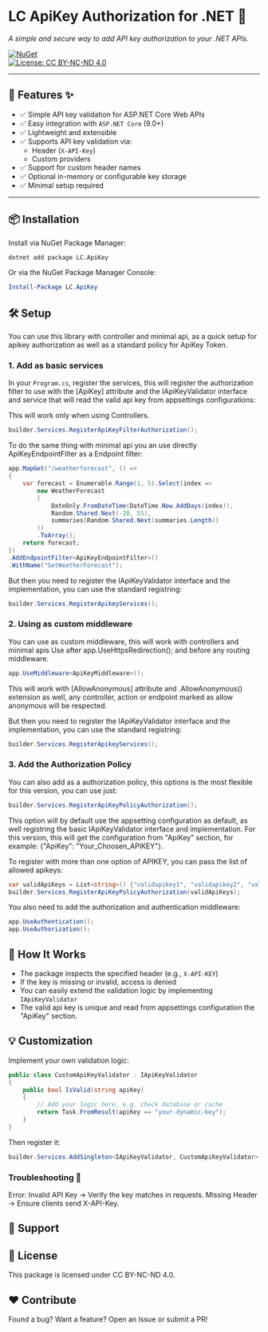 # LC ApiKey Authorization for .NET 🔑
 
*A simple and secure way to add API key authorization to your .NET APIs.*

[![NuGet](https://img.shields.io/nuget/v/LCSoft.ApiKey.svg?style=flat-square)](https://www.nuget.org/packages/LCSoft.ApiKey)  
[![License: CC BY-NC-ND 4.0](https://img.shields.io/badge/License-CC_BY--NC--ND_4.0-lightgrey.svg)](https://creativecommons.org/licenses/by-nc-nd/4.0/)

---

## 🚀 Features ✨  

- ✅ Simple API key validation for ASP.NET Core Web APIs
- ✅ Easy integration with `ASP.NET Core` (9.0+)  
- ✅ Lightweight and extensible  
- ✅ Supports API key validation via:  
   - Header (`X-API-Key`)  
   - Custom providers  
- ✅ Support for custom header names  
- ✅ Optional in-memory or configurable key storage   
- ✅ Minimal setup required  

---

## 📦 Installation

Install via NuGet Package Manager:

```bash
dotnet add package LC.ApiKey
```

Or via the NuGet Package Manager Console:

```powershell
Install-Package LC.ApiKey
```

## 🛠️ Setup

You can use this library with controller and minimal api, as a quick setup for apikey authorization as well as a standard policy for ApiKey Token.

### 1. Add as basic services

In your `Program.cs`, register the services, this will register the authorization filter to use with the [ApiKey] attribute and the IApiKeyValidator interface and service that will read the valid api key from appsettings configurations:

This will work only when using Controllers.

```csharp
builder.Services.RegisterApiKeyFilterAuthorization();
```

To do the same thing with minimal api you an use directly ApiKeyEndpointFilter as a Endpoint filter:

```csharp
app.MapGet("/weatherforecast", () =>
{
    var forecast = Enumerable.Range(1, 5).Select(index =>
        new WeatherForecast
        (
            DateOnly.FromDateTime(DateTime.Now.AddDays(index)),
            Random.Shared.Next(-20, 55),
            summaries[Random.Shared.Next(summaries.Length)]
        ))
        .ToArray();
    return forecast;
})
.AddEndpointFilter<ApiKeyEndpointFilter>()
.WithName("GetWeatherForecast");
```

But then you need to register the IApiKeyValidator interface and the implementation, you can use the standard registring:

```csharp
builder.Services.RegisterApikeyServices();
```

### 2. Using as custom middleware
You can use as custom middleware, this will work with controllers and minimal apis
Use after app.UseHttpsRedirection(); and before any routing middleware.

```csharp
app.UseMiddleware<ApiKeyMiddleware>();
```

This will work with [AllowAnonymous] attribute and .AllowAnonymous() extension as well, any controller, action or endpoint marked as allow anonymous will be respected.

But then you need to register the IApiKeyValidator interface and the implementation, you can use the standard registring:

```csharp
builder.Services.RegisterApikeyServices();
```

### 3. Add the Authorization Policy

You can also add as a authorization policy, this options is the most flexible for this version, you can use just:

```csharp
builder.Services.RegisterApiKeyPolicyAuthorization();
```

This option will by default use the appsetting configuration as default, as well registring the basic IApiKeyValidator interface and implementation. For this version, this will get the configuration from "ApiKey" section, for example: {"ApiKey": "Your_Choosen_APIKEY"}.

To register with more than one option of APIKEY, you can pass the list of allowed apikeys:

```csharp
var validApiKeys = List<string>() {"validapikey1", "validapikey2", "validapikey3"}
builder.Services.RegisterApiKeyPolicyAuthorization(validApiKeys);
```

You also need to add the authorization and authentication middleware:

```csharp
app.UseAuthentication();
app.UseAuthorization();
```


## 🔐 How It Works

- The package inspects the specified header (e.g., `X-API-KEY`)  
- If the key is missing or invalid, access is denied  
- You can easily extend the validation logic by implementing `IApiKeyValidator`  
- The valid api key is unique and read from appsettings configuration the "ApiKey" section.

## 💡 Customization

Implement your own validation logic:

```csharp
public class CustomApiKeyValidator : IApiKeyValidator
{
    public bool IsValid(string apiKey)
    {
        // Add your logic here, e.g. check database or cache
        return Task.FromResult(apiKey == "your-dynamic-key");
    }
}
```

Then register it:

```csharp
builder.Services.AddSingleton<IApiKeyValidator, CustomApiKeyValidator>();
```

###  Troubleshooting 🔧

Error: Invalid API Key → Verify the key matches in requests.
Missing Header → Ensure clients send X-API-Key.

## 🙋 Support

## 📄 License

This package is licensed under CC BY-NC-ND 4.0.

## ❤️ Contribute 
Found a bug? Want a feature?
Open an Issue or submit a PR!
